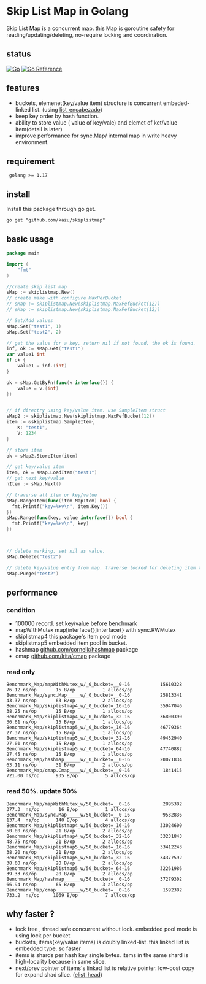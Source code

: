 # Skip List Map in Golang

Skip List Map is a concurrent map.  this Map is goroutine safety for reading/updating/deleting, no-require locking and coordination.


## status
[![Go](https://github.com/kazu/skiplistmap/actions/workflows/go.yml//badge.svg?branch=master)](https://github.com/kazu/skiplistmap/actions/workflows/go.yml/)
[![Go Reference](https://pkg.go.dev/badge/github.com/kazu/skiplistmap.svg)](https://pkg.go.dev/badge/github.com/kazu/skiplistmap)

## features

- buckets, elemenet(key/value item) structure is concurrent embeded-linked list. (using [list_encabezado])
- keep key order by hash function.
- ability to store value ( value of key/vale) and elemet of ket/value item(detail is later)
- improve performance for sync.Map/ internal map in write heavy environment.

## requirement

` golang >= 1.17`

## install 

Install this package through go get.

```
go get "github.com/kazu/skiplistmap"

```


## basic usage


```go
package main 

import (
    "fmt"
)

//create skip list map
sMap := skiplistmap.New()
// create make with configure MaxPerBucket
// sMap := skiplistmap.New(skiplistmap.MaxPefBucket(12))
// sMap := skiplistmap.New(skiplistmap.MaxPefBucket(12))

// Set/Add values
sMap.Set("test1", 1)
sMap.Set("test2", 2)

// get the value for a key, return nil if not found, the ok is found.
inf, ok := sMap.Get("test1")
var value1 int
if ok {
    value1 = inf.(int)
}

ok = sMap.GetByFn(func(v interface{}) {
    value = v.(int)
})


// if directry using key/value item. use SampleItem struct
sMap2 := skiplistmap.New(skiplistmap.MaxPefBucket(12))
item := &skiplistmap.SampleItem{
    K: "test1", 
    V: 1234
}

// store item
ok = sMap2.StoreItem(item)

// get key/value item
item, ok = sMap.LoadItem("test1")
// get next key/value
nItem := sMap.Next()

// traverse all item or key/value 
sMap.RangeItem(func(item MapItem) bool {
  fmt.Printf("key=%+v\n", item.Key())  
})
sMap.Range(func(key, value interface{}) bool {
  fmt.Printf("key=%+v\n", key)  
})



// delete marking. set nil as value.
sMap.Delete("test2")

// delete key/value entry from map. traverse locked for deleting item to acceess concurrent
sMap.Purge("test2")


```

## performance

### condition
- 100000 record. set key/value before benchmark
- mapWithMutex map[interface{}]interface{} with sync.RWMutex
- skiplistmap4 this package's item pool mode
- skiplistmap5 embedded item pool in bucket.
- hashmap [github.com/cornelk/hashmap] package
- cmap [github.com/lrita/cmap] package 

### read only
```
Benchmark_Map/mapWithMutex_w/_0_bucket=__0-16         	15610328	        76.12 ns/op	      15 B/op	       1 allocs/op
Benchmark_Map/sync.Map_____w/_0_bucket=__0-16         	25813341	        43.37 ns/op	      63 B/op	       2 allocs/op
Benchmark_Map/skiplistmap4_w/_0_bucket=_16-16         	35947046	        38.25 ns/op	      15 B/op	       1 allocs/op
Benchmark_Map/skiplistmap4_w/_0_bucket=_32-16         	36800390	        36.61 ns/op	      15 B/op	       1 allocs/op
Benchmark_Map/skiplistmap5_w/_0_bucket=_16-16         	46779364	        27.37 ns/op	      15 B/op	       1 allocs/op
Benchmark_Map/skiplistmap5_w/_0_bucket=_32-16         	49452940	        27.01 ns/op	      15 B/op	       1 allocs/op
Benchmark_Map/skiplistmap5_w/_0_bucket=_64-16         	47740882	        27.45 ns/op	      15 B/op	       1 allocs/op
Benchmark_Map/hashmap______w/_0_bucket=__0-16         	20071834	        63.11 ns/op	      31 B/op	       2 allocs/op
Benchmark_Map/cmap.Cmap____w/_0_bucket=__0-16            1841415	       721.00 ns/op	     935 B/op	       5 allocs/op

```


### read 50%. update 50%

```
Benchmark_Map/mapWithMutex_w/50_bucket=__0-16         	 2895382	       377.3  ns/op	      16 B/op	       1 allocs/op
Benchmark_Map/sync.Map_____w/50_bucket=__0-16         	 9532836	       137.4  ns/op	     140 B/op	       4 allocs/op
Benchmark_Map/skiplistmap4_w/50_bucket=_16-16         	33024600	        50.80 ns/op	      21 B/op	       2 allocs/op
Benchmark_Map/skiplistmap4_w/50_bucket=_32-16         	33231843	        48.75 ns/op	      21 B/op	       2 allocs/op
Benchmark_Map/skiplistmap5_w/50_bucket=_16-16         	33412243	        38.20 ns/op	      21 B/op	       2 allocs/op
Benchmark_Map/skiplistmap5_w/50_bucket=_32-16         	34377592	        38.60 ns/op	      20 B/op	       2 allocs/op
Benchmark_Map/skiplistmap5_w/50_bucket=_64-16         	32261986	        39.33 ns/op	      20 B/op	       2 allocs/op
Benchmark_Map/hashmap______w/50_bucket=__0-16         	37279302	        66.94 ns/op	      65 B/op	       3 allocs/op
Benchmark_Map/cmap_________w/50_bucket=__0-16            1592382	       733.2  ns/op	    1069 B/op	       7 allocs/op
```

## why faster ?


- lock free , thread safe concurrent without lock. embedded pool mode is using lock per bucket
- buckets, items(key/value items) is doubly linked-list. this linked list is embedded type. so faster
- items is shards per hash key single bytes. items in the same shard is high-locality because in same slice.
- next/prev pointer of items's linked list is relative pointer. low-cost copy for expand shad slice. ([elist_head])

[list_encabezado]: https://pkg.go.dev/github.com/kazu/loncha@v0.4.5/lista_encabezado
[elist_head]: https://github.com/kazu/elist_head
[github.com/cornelk/hashmap]: https://github.com/cornelk/hashmap
[github.com/lrita/cmap]: https://github.com/lrita/cmap